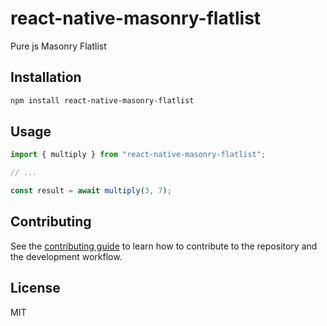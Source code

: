 # react-native-masonry-flatlist

Pure js Masonry Flatlist

## Installation

```sh
npm install react-native-masonry-flatlist
```

## Usage

```js
import { multiply } from "react-native-masonry-flatlist";

// ...

const result = await multiply(3, 7);
```

## Contributing

See the [contributing guide](CONTRIBUTING.md) to learn how to contribute to the repository and the development workflow.

## License

MIT
